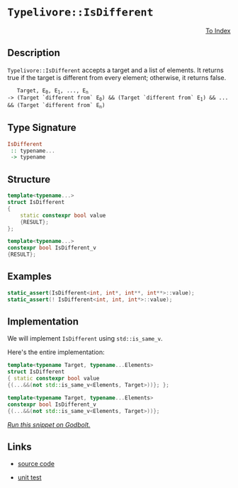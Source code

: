 <!-- Copyright 2024 Feng Mofan
SPDX-License-Identifier: Apache-2.0 -->

# `Typelivore::IsDifferent`

<p style='text-align: right;'><a href="../../../facilities/metafunctions.md#typelivore-is-different">To Index</a></p>

## Description

`Typelivore::IsDifferent` accepts a target and a list of elements.
It returns true if the target is different from every element;
otherwise, it returns false.

<pre><code>   Target, E<sub>0</sub>, E<sub>1</sub>, ..., E<sub>n</sub>
-> (Target `different from` E<sub>0</sub>) && (Target `different from` E<sub>1</sub>) && ... && (Target `different from` E<sub>n</sub>)</code></pre>

## Type Signature

```Haskell
IsDifferent
 :: typename...
 -> typename
```

## Structure

```C++
template<typename...>
struct IsDifferent
{
    static constexpr bool value
    {RESULT};
};

template<typename...>
constexpr bool IsDifferent_v
{RESULT};
```

## Examples

```C++
static_assert(IsDifferent<int, int*, int**, int**>::value);
static_assert(! IsDifferent<int, int, int*>::value);
```

## Implementation

We will implement `IsDifferent` using `std::is_same_v`.

Here's the entire implementation:

```C++
template<typename Target, typename...Elements>
struct IsDifferent
{ static constexpr bool value
{(...&&(not std::is_same_v<Elements, Target>))}; };

template<typename Target, typename...Elements>
constexpr bool IsDifferent_v 
{(...&&(not std::is_same_v<Elements, Target>))};
```

[*Run this snippet on Godbolt.*](https://godbolt.org/#z:OYLghAFBqd5QCxAYwPYBMCmBRdBLAF1QCcAaPECAMzwBtMA7AQwFtMQByARg9KtQYEAysib0QXACx8BBAKoBnTAAUAHpwAMvAFYTStJg1DIApACYAQuYukl9ZATwDKjdAGFUtAK4sGIMwDMpK4AMngMmAByPgBGmMR6AA6oCoRODB7evv5ByamOAmER0SxxCVy2mPYFDEIETMQEmT5%2BgZXV6XUNBEVRsfF6CvWNzdltQ929JWUSAJS2qF7EyOwc5gHhyN5YANQmAW4EAJ6JmAD6BMRMhAr72CYaAIIPjwSYLIkGb/uHJ4ysmB2ABUGsBMARSDtjqdmGwAHQI7D0NiCW4Be5PIbELwOHYASQUABE8FQqPFGAQXiYAOwWHYTRzIHZoBhDTCqRLEHYxVCeHYANzEXkwVNpEARcPMADZpRAGKgCPSCOgQCA8AozgoAWd%2BT8ke8KQpISDiGDKejZrMaYT9nTrbaqU83h8viKDtD/mxgaDwZCPbDMBL9SiCGiMY8WWyOVyeXyCcTSeTBDq9k8aRZxQjpbL5Yqhiq1RqtWwdXrkYbjT7zdhLfaAlY008APQAKjb7Y7nabL1b7eBmCGCh2He7zc745HjseDLwyDOTAUSkaEHjJLJxApP3CEJ225bkL3%2B93gjbd1Vgu8mCt9ZeM7nC6XBAgYDA%2BKJa6T5rc24Pgl/BBbM8QAvYVrwsDh5loTgAFZeD8DgtFIVBODcaxrHpRZlkBdYeFIAhNAg%2BYAGsQGgsw4WpMxJAADmo6CNAATjIjQpWooIoI4SReBYCQNA0Uh4MQ5COF4BQQH4/CEIg0g4FgGBEBARYCESLwIQoCA0A%2BOh4kiAFOFUaipQAWilSQdmAZAmSkOEzF4TB8CIYg8BVCp%2BEEEQxHYKQZEERQVHUKTSF0CoAHcrkSTgeEgmC4IIpDOAAeVUlTFVQKgdgM4zTPMyydmsswdggDwtPoLkcNmXhJK0eYICQTTEm0sh1PqxqQGAKQzD4Og3mIMSIBiOKYnCBojki3ghuYYgjgSmJtEwBwxtITSQwShhaFGwKsBiLxgDcMRaDE7heCwFhDGAcRNrwDcHDwfkBzi9l5tU1ZcO3Ko4toPAYiuKaPCwOLLjwHijtIO7iB5JRCXeM7PqMAj5ioAxgAUAA1PBMBChKYUWtzhFEcRvNxvy1Di4L9DOlA0MsfQvrEyB5lQRIakOoz832QlTEsawzCEsGnKwOmIHmOx5pqFwGHcTwWj0UJwj6UoBgqPI0gEUY/CVlIVYYKZ%2BnKdpRc6YYmil7IKhFm6BC6RodYVvWJhGE31dsI2bZmLhhcwlY5n0GKBLi4SMsMkyzIsqzJBswrcEIEg9kCd3Kvh%2BYEEwJgsASIXSBIyQAjhBiAmpSQNEkKipT46CpQYn3OO4kAAi4OEpS4ViGOopvoMkLhoLzqU/cC4TRPEvD4Zk%2BTasU5LVPISgWtK3S2E4BoWH5akjKYZkDCMPKGLhevEPs6P%2Bb0XGPIJ6QiaUEnAt0TqwqYCKjuijhYN7oTEon1L0sX5fV/Xs6t53uEGhCrFQaqVWOAQzAVSHlJGqdVUAlXiFPDS8DQEDC/ivLYZ0uAMS4PxGgtAep9QGoFCaI1FqkKmjNOaC0QbLQpKtdacUto7T2rQA6i0Tow1WIhfA11HB3UOnvVQT03iLTehxRCn1vojT%2BtwyqTlga4TBhDTAUNTpGFhqAGBfAkao3RpjbGINj74y8mfWQxMAqIWvuTOGnMrDUykYLBmTN0gszZgEDmVMLA814KgPmzl7r031hbPwEBXBqxlhLV2itSDKxqBEjW%2BR0jRLtlUA2lsjYJOCTUK2PQ5bTBifbY2WQnZFJSd7BQnsvKP2foJXxnAdjoJ/pgze2CAFAIgFHRy4D47QOqknFOadKCPy4qQHiARt5F2pF3ak1IAjF0kKZCodT4oiVsIPKq0lZIKSUilJBM8dJ6Q4IvbKLAFD8iZPyNprohh2QciQZyR9ZAn1MT5eQF9LE6FrqQW%2B98opV1qf7N%2BylVI7DSo04gLBTnnMudcpgbwhjAJQY1cBAQoGbNgSgZFpV9nYoGBcxIiQdTYLODcgg85IWmS6gQ%2BIRDBrDSmuQhl01Zqi0WnQwQDCNo8MwNtXa%2B1Dq4U4RouRpBeEGwEQ9YRyBnpiMEO9QKUifpHFkQDBRi1lEpFUdDDR4QtHVR0UwZGaMMZY0YDjZ5JiJBmN8h80m3yN7GC8TTGITikIuIEIdJs%2BZKZc0sD4pC/iBbwGFmkkJ4tJYlMiegcpiStZZLick/JutBhhpyZkx2qaOgZMmMm22gwM1RrNi7PNbsPZLC9u7AFsU%2B4NJOWZM5FyBRwoRYqTp9yypx3RYnUgydU4DAzhxUZPEzDbwCAEaC9EO58XHdSViL96lrLEhJHtWdqQ2WmVwKQDEpl5y4NSKuAQa2vzWRix%2BtkF2rITjA%2BYYNUjOEkEAA%3D%3D)

## Links

- [source code](../../../../conceptrodon/typelivore/is_different.hpp)

- [unit test](../../../../tests/unit/metafunctions/typelivore/is_different.test.hpp)
